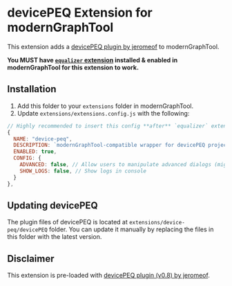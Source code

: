 # devicePEQ Extension for modernGraphTool

This extension adds a [devicePEQ plugin by jeromeof](https://github.com/jeromeof/devicePEQ) to modernGraphTool.

**You MUST have [`equalizer` extension](../equalizer) installed & enabled in modernGraphTool for this extension to work.**

## Installation

1. Add this folder to your `extensions` folder in modernGraphTool.
2. Update `extensions/extensions.config.js` with the following:
```js
// Highly recommended to insert this config **after** `equalizer` extension's config
{
  NAME: "device-peq",
  DESCRIPTION: `modernGraphTool-compatible wrapper for devicePEQ project by jeromeof (tested with v0.8)`,
  ENABLED: true,
  CONFIG: {
    ADVANCED: false, // Allow users to manipulate advanced dialogs (might be dangerous)
    SHOW_LOGS: false, // Show logs in console
  }
},
```

## Updating devicePEQ

The plugin files of devicePEQ is located at `extensions/device-peq/devicePEQ` folder. You can update it manually by replacing the files in this folder with the latest version.

## Disclaimer

This extension is pre-loaded with [devicePEQ plugin (v0.8) by jeromeof](https://github.com/jeromeof/devicePEQ).
